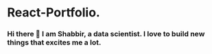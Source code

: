 # React-Portfolio.

### Hi there 👋 I am Shabbir, a data scientist. I love to build new things that excites me a lot.
